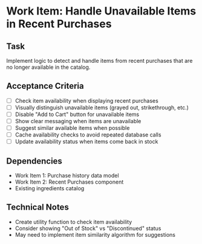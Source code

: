 # Work Item: Handle Unavailable Items in Recent Purchases

## Task
Implement logic to detect and handle items from recent purchases that are no longer available in the catalog.

## Acceptance Criteria
- [ ] Check item availability when displaying recent purchases
- [ ] Visually distinguish unavailable items (grayed out, strikethrough, etc.)
- [ ] Disable "Add to Cart" button for unavailable items
- [ ] Show clear messaging when items are unavailable
- [ ] Suggest similar available items when possible
- [ ] Cache availability checks to avoid repeated database calls
- [ ] Update availability status when items come back in stock

## Dependencies
- Work Item 1: Purchase history data model
- Work Item 2: Recent Purchases component
- Existing ingredients catalog

## Technical Notes
- Create utility function to check item availability
- Consider showing "Out of Stock" vs "Discontinued" status
- May need to implement item similarity algorithm for suggestions
